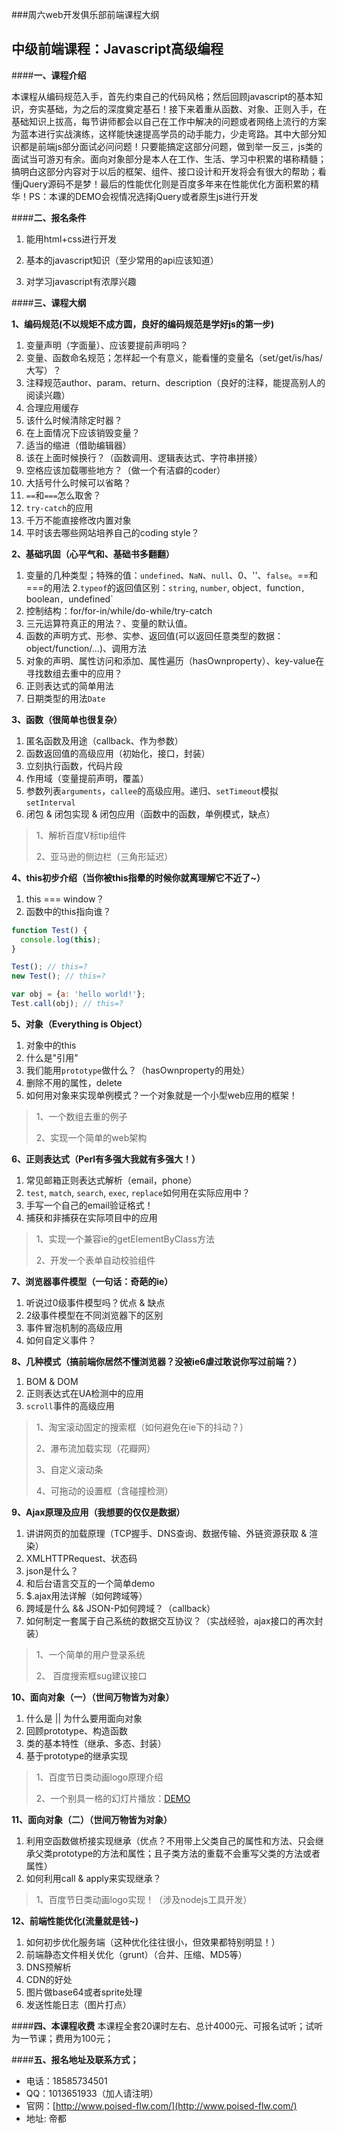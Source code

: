 ###周六web开发俱乐部前端课程大纲

**中级前端课程：Javascript高级编程**
-------------------------

####**一、课程介绍**

本课程从编码规范入手，首先约束自己的代码风格；然后回顾javascript的基本知识，夯实基础，为之后的深度奠定基石！接下来着重从函数、对象、正则入手，在基础知识上拔高，每节讲师都会以自己在工作中解决的问题或者网络上流行的方案为蓝本进行实战演练，这样能快速提高学员的动手能力，少走弯路。其中大部分知识都是前端js部分面试必问问题！只要能搞定这部分问题，做到举一反三，js类的面试当可游刃有余。面向对象部分是本人在工作、生活、学习中积累的堪称精髓；搞明白这部分内容对于以后的框架、组件、接口设计和开发将会有很大的帮助；看懂jQuery源码不是梦！最后的性能优化则是百度多年来在性能优化方面积累的精华！PS：本课的DEMO会视情况选择jQuery或者原生js进行开发

####**二、报名条件**

1. 能用html+css进行开发

2. 基本的javascript知识（至少常用的api应该知道）

3. 对学习javascript有浓厚兴趣

####**三、课程大纲**

**1、编码规范(不以规矩不成方圆，良好的编码规范是学好js的第一步)**

1. 变量声明（字面量）、应该要提前声明吗？
2. 变量、函数命名规范；怎样起一个有意义，能看懂的变量名（set/get/is/has/大写）？
3. 注释规范author、param、return、description（良好的注释，能提高别人的阅读兴趣）
4. 合理应用缓存
5. 该什么时候清除定时器？
6. 在上面情况下应该销毁变量？
7. 适当的缩进（借助编辑器）
8. 该在上面时候换行？（函数调用、逻辑表达式、字符串拼接）
9. 空格应该加载哪些地方？（做一个有洁癖的coder）
10. 大括号什么时候可以省略？
11. `==`和`===`怎么取舍？
12. `try-catch`的应用
13. 千万不能直接修改内置对象
14. 平时该去哪些网站培养自己的coding style？

**2、基础巩固（心平气和、基础书多翻翻）**

1. 变量的几种类型；特殊的值：`undefined`、`NaN`、`null`、0、''、`false`。==和===的用法
2.`typeof`的返回值区别：`string`, `number`, object`, `function`, `boolean`, `undefined`
3. 控制结构：for/for-in/while/do-while/try-catch
4. 三元运算符真正的用法？、变量的默认值。
5. 函数的声明方式、形参、实参、返回值(可以返回任意类型的数据：object/function/...)、调用方法
6. 对象的声明、属性访问和添加、属性遍历（hasOwnproperty）、key-value在寻找数组去重中的应用？
7. 正则表达式的简单用法
8. 日期类型的用法`Date`

**3、函数（很简单也很复杂）**

1. 匿名函数及用途（callback、作为参数）
2. 函数返回值的高级应用（初始化，接口，封装）
3. 立刻执行函数，代码片段
4. 作用域（变量提前声明，覆盖）
5. 参数列表`arguments`，`callee`的高级应用。递归、`setTimeout`模拟`setInterval`
6. 闭包 & 闭包实现 & 闭包应用（函数中的函数，单例模式，缺点）

> 1、解析百度V标tip组件
>
> 2、亚马逊的侧边栏（三角形延迟）

**4、this初步介绍（当你被this指晕的时候你就离理解它不近了~）**

1. this === window？
2. 函数中的this指向谁？

```javascript
function Test() {
  console.log(this);
}

Test(); // this=?
new Test(); // this=?

var obj = {a: 'hello world!'};
Test.call(obj); // this=?
```

**5、对象（Everything is Object）**

1. 对象中的this
2. 什么是"引用"
3. 我们能用`prototype`做什么？（hasOwnproperty的用处）
4. 删除不用的属性，delete
5. 如何用对象来实现单例模式？一个对象就是一个小型web应用的框架！

> 1、一个数组去重的例子
>
> 2、实现一个简单的web架构

**6、正则表达式（Perl有多强大我就有多强大！）**

1. 常见邮箱正则表达式解析（email，phone）
2. `test`, `match`, `search`, `exec`, `replace`如何用在实际应用中？
3. 手写一个自己的email验证格式！
4. 捕获和非捕获在实际项目中的应用

> 1、实现一个兼容ie的getElementByClass方法
>
> 2、开发一个表单自动校验组件

**7、浏览器事件模型（一句话：奇葩的ie）**

1. 听说过0级事件模型吗？优点 & 缺点
2. 2级事件模型在不同浏览器下的区别
3. 事件冒泡机制的高级应用
4. 如何自定义事件？

**8、几种模式（搞前端你居然不懂浏览器？没被ie6虐过敢说你写过前端？）**

1. BOM & DOM
2. 正则表达式在UA检测中的应用
3. `scroll`事件的高级应用

> 1、淘宝滚动固定的搜索框（如何避免在ie下的抖动？）
>
> 2、瀑布流加载实现（花瓣网）
>
> 3、自定义滚动条
>
> 4、可拖动的设置框（含碰撞检测）

**9、Ajax原理及应用（我想要的仅仅是数据）**

1. 讲讲网页的加载原理（TCP握手、DNS查询、数据传输、外链资源获取 & 渲染）
2. XMLHTTPRequest、状态码
3. json是什么？
4. 和后台语言交互的一个简单demo
5. $.ajax用法详解（如何跨域等）
6. 跨域是什么 && JSON-P如何跨域？（callback）
7. 如何制定一套属于自己系统的数据交互协议？（实战经验，ajax接口的再次封装）

> 1、一个简单的用户登录系统
>
> 2、 百度搜索框sug建议接口

**10、面向对象（一）（世间万物皆为对象）**

1. 什么是 || 为什么要用面向对象
1. 回顾prototype、构造函数
2. 类的基本特性（继承、多态、封装）
3. 基于prototype的继承实现

> 1、百度节日类动画logo原理介绍
>
> 2、一个别具一格的幻灯片播放：[DEMO](http://www.poised-flw.com/demo/)

**11、面向对象（二）（世间万物皆为对象）**

1. 利用空函数做桥接实现继承（优点？不用带上父类自己的属性和方法、只会继承父类prototype的方法和属性；且子类方法的重载不会重写父类的方法或者属性）
2. 如何利用call & apply来实现继承？

> 1、百度节日类动画logo实现！（涉及nodejs工具开发）

**12、前端性能优化(流量就是钱~)**

1. 如何初步优化服务端（这种优化往往很小，但效果都特别明显！）
2. 前端静态文件相关优化（grunt）（合并、压缩、MD5等）
3. DNS预解析
4. CDN的好处
5. 图片做base64或者sprite处理
6. 发送性能日志（图片打点）

####**四、本课程收费**
本课程全套20课时左右、总计4000元、可报名试听；试听为一节课；费用为100元；

####**五、报名地址及联系方式；**
+ 电话：18585734501
+ QQ：1013651933（加人请注明）
+ 官网：[http://www.poised-flw.com/](http://www.poised-flw.com/)
+ 地址: 帝都
